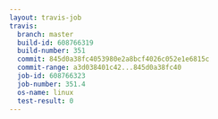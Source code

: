 ```yaml
---
layout: travis-job
travis:
  branch: master
  build-id: 608766319
  build-number: 351
  commit: 845d0a38fc4053980e2a8bcf4026c052e1e6815c
  commit-range: a3d038401c42...845d0a38fc40
  job-id: 608766323
  job-number: 351.4
  os-name: linux
  test-result: 0
---
```

